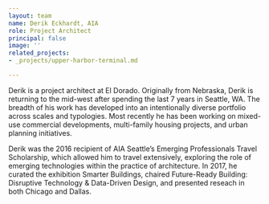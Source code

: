 ```yaml
---
layout: team
name: Derik Eckhardt, AIA
role: Project Architect
principal: false
image: ''
related_projects:
- _projects/upper-harbor-terminal.md

---
```

Derik is a project architect at El Dorado. Originally from Nebraska, Derik is returning to the mid-west after spending the last 7 years in Seattle, WA. The breadth of his work has developed into an intentionally diverse portfolio across scales and typologies. Most recently he has been working on mixed-use commercial developments, multi-family housing projects, and urban planning initiatives.

Derik was the 2016 recipient of AIA Seattle’s Emerging Professionals Travel Scholarship, which allowed him to travel extensively, exploring the role of emerging technologies within the practice of architecture. In 2017, he curated the exhibition Smarter Buildings, chaired Future-Ready Building: Disruptive Technology & Data-Driven Design, and presented reseach in both Chicago and Dallas.